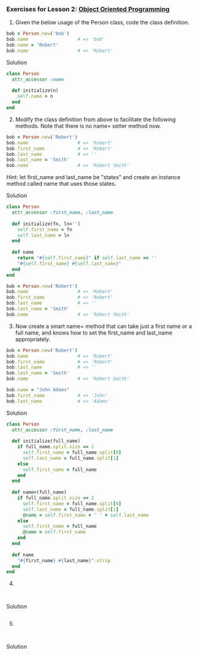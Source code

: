 ### Exercises for Lesson 2: [Object Oriented Programming](https://launchschool.com/lessons/dfff5f6b/assignments/209fc900)

1) Given the below usage of the Person class, code the class definition.

```ruby
bob = Person.new('bob')
bob.name                  # => 'bob'
bob.name = 'Robert'
bob.name                  # => 'Robert'
```

Solution
```ruby
class Person
  attr_accessor :name
  
  def initialize(n)
    self.name = n
  end  
end
```

2)  Modify the class definition from above to facilitate the following methods. Note that there is no name= setter method now.

```ruby
bob = Person.new('Robert')
bob.name                  # => 'Robert'
bob.first_name            # => 'Robert'
bob.last_name             # => ''
bob.last_name = 'Smith'
bob.name                  # => 'Robert Smith'
```
Hint: let first_name and last_name be "states" and create an instance method called name that uses those states.          

Solution
```ruby
class Person
  attr_accessor :first_name, :last_name
  
  def initialize(fn, ln='')
    self.first_name = fn
    self.last_name = ln
  end
  
  def name
    return "#{self.first_name}" if self.last_name == ''
    "#{self.first_name} #{self.last_name}"
  end
end

bob = Person.new('Robert')
bob.name                  # => 'Robert'
bob.first_name            # => 'Robert'
bob.last_name             # => ''
bob.last_name = 'Smith'
bob.name                  # => 'Robert Smith'
```

3) Now create a smart name= method that can take just a first name or a full name, and knows how to set the first_name and last_name appropriately.

```ruby
bob = Person.new('Robert')
bob.name                  # => 'Robert'
bob.first_name            # => 'Robert'
bob.last_name             # => ''
bob.last_name = 'Smith'
bob.name                  # => 'Robert Smith'

bob.name = "John Adams"
bob.first_name            # => 'John'
bob.last_name             # => 'Adams'        
```

Solution
```ruby
class Person 
  attr_accessor :first_name, :last_name
  
  def initialize(full_name)
    if full_name.split.size == 2
      self.first_name = full_name.split[0]
      self.last_name = full_name.split[1]
    else
      self.first_name = full_name
    end  
  end
  
  def name=(full_name)
    if full_name.split.size == 2
      self.first_name = full_name.split[0]
      self.last_name = full_name.split[1]
      @name = self.first_name + ' ' + self.last_name
    else
      self.first_name = full_name
      @name = self.first_name
    end  
  end
  
  def name
    "#{first_name} #{last_name}".strip
  end
end
```

4) 
```ruby
          
```

Solution
```ruby

```

5) 
```ruby
          
```

Solution
```ruby

```







